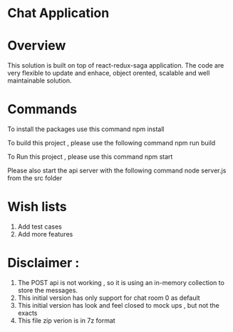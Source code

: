 
Chat Application
======================================================================================

Overview
========================================================

This solution is built on top of react-redux-saga application.
The code are very flexible to update and enhace, object orented, scalable and well maintainable solution.

Commands
=======================================================

To install the packages use this command
npm install

To build this project , please use the following command
npm run build

To Run this project , please use this command
npm start

Please also start the api server with the following command
node server.js from the src folder 

Wish lists
========================================================

1. Add test cases
2. Add more features

Disclaimer :
====================================================================================

1. The POST api is not working , so it is using an in-memory collection to store the messages.
2. This initial version has only support for chat room 0 as default
3. This initial version has look and feel closed to mock ups , but not the exacts
4. This file zip verion is in 7z format

